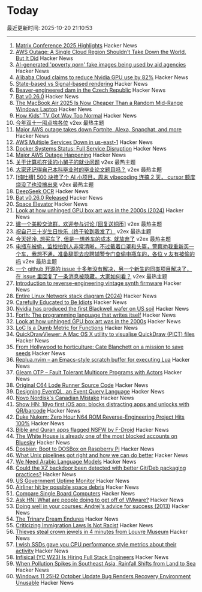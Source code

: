 # Today

最近更新时间: 2025-10-20 21:10:53

--- 
1. [Matrix Conference 2025 Highlights](https://element.io/blog/the-matrix-conference-a-seminal-moment-for-matrix/) Hacker News
2. [AWS Outage: A Single Cloud Region Shouldn't Take Down the World. But It Did](https://faun.dev/c/news/devopslinks/aws-outage-a-single-cloud-region-shouldnt-take-down-the-world-but-it-did/) Hacker News
3. [AI-generated 'poverty porn' fake images being used by aid agencies](https://www.theguardian.com/global-development/2025/oct/20/ai-generated-poverty-porn-fake-images-being-used-by-aid-agencies) Hacker News
4. [Alibaba Cloud claims to reduce Nvidia GPU use by 82%](https://www.scmp.com/business/article/3329450/alibaba-cloud-claims-slash-nvidia-gpu-use-82-new-pooling-system) Hacker News
5. [State-based vs Signal-based rendering](https://jovidecroock.com/blog/state-vs-signals/) Hacker News
6. [Beaver-engineered dam in the Czech Republic](https://en.wikipedia.org/wiki/Beaver-engineered_dam_in_the_Czech_Republic) Hacker News
7. [Bat v0.26.0](https://github.com/sharkdp/bat/releases/tag/v0.26.0) Hacker News
8. [The MacBook Air 2025 Is Now Cheaper Than a Random Mid-Range Windows Laptop](https://kotaku.com/apple-is-going-nuts-the-macbook-air-2025-is-now-cheaper-than-a-random-mid-range-windows-laptop-2000634464) Hacker News
9. [How Kids' TV Got Way Too Normal](https://slate.com/life/2025/10/kids-tv-movies-best-ratings-parents-disney.html) Hacker News
10. [今年双十一囤点啥各位](https://www.v2ex.com/t/1166858) v2ex 最热主题
11. [Major AWS outage takes down Fortnite, Alexa, Snapchat, and more](https://www.theverge.com/news/802486/aws-outage-alexa-fortnite-snapchat-offline) Hacker News
12. [AWS Multiple Services Down in us-east-1](https://health.aws.amazon.com/health/status?ts=20251020) Hacker News
13. [Docker Systems Status: Full Service Disruption](https://www.dockerstatus.com/pages/incident/533c6539221ae15e3f000031/68f5e1c741c825463df7486c) Hacker News
14. [Major AWS Outage Happening](https://old.reddit.com/r/aws/comments/1obd3lx/dynamodb_down_useast1/) Hacker News
15. [关于计算机在读的小舅子的就业问题](https://www.v2ex.com/t/1166930) v2ex 最热主题
16. [大家还记得自己本科毕业时的毕业论文题目吗？](https://www.v2ex.com/t/1166904) v2ex 最热主题
17. [[纯吐槽] 500 块接了个 AI 小项目，周末 vibecoding 连搞 2 天， cursor 额度烧没了也没搞出来](https://www.v2ex.com/t/1166887) v2ex 最热主题
18. [DeepSeek OCR](https://github.com/deepseek-ai/DeepSeek-OCR) Hacker News
19. [Bat v0.26.0 Released](https://github.com/sharkdp/bat/releases/tag/v0.26.0) Hacker News
20. [Space Elevator](https://neal.fun/space-elevator/) Hacker News
21. [Look at how unhinged GPU box art was in the 2000s (2024)](https://www.xda-developers.com/absolutely-unhinged-gpu-box-art-from-the-early-2000s/) Hacker News
22. [建一个美股交流群，欢迎参与讨论 [回复送铜币]](https://www.v2ex.com/t/1166916) v2ex 最热主题
23. [祝自己三十岁生日快乐（终于轮到我发了）](https://www.v2ex.com/t/1166860) v2ex 最热主题
24. [今天好冷, 想买车了, 但是一想养车的成本, 就放弃了](https://www.v2ex.com/t/1166854) v2ex 最热主题
25. [电瓶车被偷，监控拍到人非常清晰，不过戴着口罩和头盔，警察劝我重新买一个车，我想不通，准备辞职去应聘辅警专门查偷电瓶车的，各位 v 友有被偷的吗](https://www.v2ex.com/t/1166847) v2ex 最热主题
26. [一个 github 开源的 issue 十多年没有解决，另一个新生的同类项目解决了，在 issue 里回复了一条消息被隐藏，大家如何看？](https://www.v2ex.com/t/1166845) v2ex 最热主题
27. [Introduction to reverse-engineering vintage synth firmware](https://ajxs.me/blog/Introduction_to_Reverse-Engineering_Vintage_Synth_Firmware.html) Hacker News
28. [Entire Linux Network stack diagram (2024)](https://zenodo.org/records/14179366) Hacker News
29. [Carefully Educated to Be Idiots](https://www.hilarylayne.com/p/very-carefully-educated-to-be-idiots) Hacker News
30. [Nvidia has produced the first Blackwell wafer on US soil](https://www.xda-developers.com/nvidia-produced-first-blackwell-wafer-us-soil/) Hacker News
31. [Forth: The programming language that writes itself](https://ratfactor.com/forth/the_programming_language_that_writes_itself.html) Hacker News
32. [Look at how unhinged GPU box art was in the 2000s](https://www.xda-developers.com/absolutely-unhinged-gpu-box-art-from-the-early-2000s/) Hacker News
33. [LoC Is a Dumb Metric for Functions](https://theaxolot.wordpress.com/2025/10/18/loc-is-a-dumb-metric-for-functions/) Hacker News
34. [QuickDrawViewer: A Mac OS X utility to visualise QuickDraw (PICT) files](https://github.com/wiesmann/QuickDrawViewer) Hacker News
35. [From Hollywood to horticulture: Cate Blanchett on a mission to save seeds](https://www.bbc.com/news/articles/cwy7ekl4yl8o) Hacker News
36. [Replua.nvim – an Emacs-style scratch buffer for executing Lua](https://github.com/mghaight/replua.nvim) Hacker News
37. [Gleam OTP – Fault Tolerant Multicore Programs with Actors](https://github.com/gleam-lang/otp) Hacker News
38. [Original C64 Lode Runner Source Code](https://github.com/Piddewitt/Loderunner) Hacker News
39. [Designing EventQL, an Event Query Language](https://docs.eventsourcingdb.io/blog/2025/10/20/designing-eventql-an-event-query-language/) Hacker News
40. [Novo Nordisk's Canadian Mistake](https://www.science.org/content/blog-post/novo-nordisk-s-canadian-mistake) Hacker News
41. [Show HN: 18yo first iOS app: blocks distracting apps and unlocks with QR/barcode](https://apps.apple.com/us/app/recode-screen-time-control/id6752352978) Hacker News
42. [Duke Nukem: Zero Hour N64 ROM Reverse-Engineering Project Hits 100%](https://github.com/Gillou68310/DukeNukemZeroHour) Hacker News
43. [Bible and Quran apps flagged NSFW by F-Droid](https://forum.f-droid.org/t/nsfw-flag-incorrectly-added-to-bible-and-quran-apps/33401) Hacker News
44. [The White House is already one of the most blocked accounts on Bluesky](https://techcrunch.com/2025/10/19/the-white-house-is-already-one-of-the-most-blocked-accounts-on-bluesky/) Hacker News
45. [Dosbian: Boot to DOSBox on Raspberry Pi](https://cmaiolino.wordpress.com/dosbian/) Hacker News
46. [What Unix pipelines got right and how we can do better](https://programmingsimplicity.substack.com/p/what-unix-pipelines-got-right-and) Hacker News
47. [We Need Arabic Language Models](https://www.natureasia.com/en/nmiddleeast/article/10.1038/nmiddleeast.2025.142) Hacker News
48. [Could the XZ backdoor been detected with better Git/Deb packaging practices?](https://optimizedbyotto.com/post/xz-backdoor-debian-git-detection/) Hacker News
49. [US Government Uptime Monitor](https://usa-status.com/) Hacker News
50. [Airliner hit by possible space debris](https://avbrief.com/united-max-hit-by-falling-object-at-36000-feet/) Hacker News
51. [Compare Single Board Computers](https://sbc.compare/) Hacker News
52. [Ask HN: What are people doing to get off of VMware?](https://news.ycombinator.com/item?id=45635940) Hacker News
53. [Doing well in your courses: Andrej's advice for success (2013)](https://cs.stanford.edu/people/karpathy/advice.html) Hacker News
54. [The Trinary Dream Endures](https://www.robinsloan.com/lab/trinary-dream/) Hacker News
55. [Criticizing Immigration Laws Is Not Racist](https://www.maximepeabody.com/blog/immigration-in-canada) Hacker News
56. [Thieves steal crown jewels in 4 minutes from Louvre Museum](https://apnews.com/article/france-louvre-museum-robbery-a3687f330a43e0aaff68c732c4b2585b) Hacker News
57. [I wish SSDs gave you CPU performance style metrics about their activity](https://utcc.utoronto.ca/~cks/space/blog/tech/SSDWritePerfMetricsWish) Hacker News
58. [Infisical (YC W23) Is Hiring Full Stack Engineers](https://www.ycombinator.com/companies/infisical/jobs/0gY2Da1-full-stack-engineer-global) Hacker News
59. [When Pollution Spikes in Southeast Asia, Rainfall Shifts from Land to Sea](https://e360.yale.edu/digest/southeast-asia-aerosols-rainfall?asds) Hacker News
60. [Windows 11 25H2 October Update Bug Renders Recovery Environment Unusable](https://www.techpowerup.com/342032/windows-11-25h2-october-update-bug-renders-recovery-environment-unusable) Hacker News
